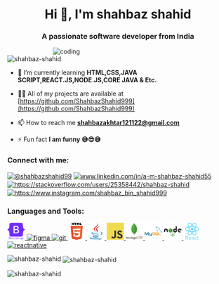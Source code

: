 <h1 align="center">Hi 👋, I'm shahbaz shahid</h1>
<h3 align="center">A passionate software developer from India</h3>
<img align="right"alt="coding"width="400"src="https://camo.githubusercontent.com/19db51af5f90f1b152bc0b9078f5fe97053955be5074f03f17019c70345bdcdb/68747470733a2f2f6d69726f2e6d656469756d2e636f6d2f6d61782f313336302f302a37513379765349765f7430696f4a2d5a2e676966"
<p align="left"> <img src="https://komarev.com/ghpvc/?username=shahbaz-shahid&label=Profile%20views&color=0e75b6&style=flat" alt="shahbaz-shahid" /> </p>

- 🌱 I’m currently learning **HTML,CSS,JAVA SCRIPT,REACT.JS,NODE.JS,CORE JAVA & Etc.**

- 👨‍💻 All of my projects are available at [https://github.com/ShahbazShahid999](https://github.com/ShahbazShahid999)

- 📫 How to reach me **shahbazakhtar121122@gmail.com**

- ⚡ Fun fact **I am funny 😅😎😅**

<h3 align="left">Connect with me:</h3>
<p align="left">
<a href="https://twitter.com/@shahbazshahid99" target="blank"><img align="center" src="https://raw.githubusercontent.com/rahuldkjain/github-profile-readme-generator/master/src/images/icons/Social/twitter.svg" alt="@shahbazshahid99" height="30" width="40" /></a>
<a href="https://linkedin.com/in/www.linkedin.com/in/a-m-shahbaz-shahid55" target="blank"><img align="center" src="https://raw.githubusercontent.com/rahuldkjain/github-profile-readme-generator/master/src/images/icons/Social/linked-in-alt.svg" alt="www.linkedin.com/in/a-m-shahbaz-shahid55" height="30" width="40" /></a>
<a href="https://stackoverflow.com/users/https://stackoverflow.com/users/25358442/shahbaz-shahid" target="blank"><img align="center" src="https://raw.githubusercontent.com/rahuldkjain/github-profile-readme-generator/master/src/images/icons/Social/stack-overflow.svg" alt="https://stackoverflow.com/users/25358442/shahbaz-shahid" height="30" width="40" /></a>
<a href="https://instagram.com/https://www.instagram.com/shahbaz_bin_shahid999" target="blank"><img align="center" src="https://raw.githubusercontent.com/rahuldkjain/github-profile-readme-generator/master/src/images/icons/Social/instagram.svg" alt="https://www.instagram.com/shahbaz_bin_shahid999" height="30" width="40" /></a>
</p>

<h3 align="left">Languages and Tools:</h3>
<p align="left"> <a href="https://getbootstrap.com" target="_blank" rel="noreferrer"> <img src="https://raw.githubusercontent.com/devicons/devicon/master/icons/bootstrap/bootstrap-plain-wordmark.svg" alt="bootstrap" width="40" height="40"/> </a> <a href="https://www.figma.com/" target="_blank" rel="noreferrer"> <img src="https://www.vectorlogo.zone/logos/figma/figma-icon.svg" alt="figma" width="40" height="40"/> </a> <a href="https://git-scm.com/" target="_blank" rel="noreferrer"> <img src="https://www.vectorlogo.zone/logos/git-scm/git-scm-icon.svg" alt="git" width="40" height="40"/> </a> <a href="https://www.w3.org/html/" target="_blank" rel="noreferrer"> <img src="https://raw.githubusercontent.com/devicons/devicon/master/icons/html5/html5-original-wordmark.svg" alt="html5" width="40" height="40"/> </a> <a href="https://www.java.com" target="_blank" rel="noreferrer"> <img src="https://raw.githubusercontent.com/devicons/devicon/master/icons/java/java-original.svg" alt="java" width="40" height="40"/> </a> <a href="https://developer.mozilla.org/en-US/docs/Web/JavaScript" target="_blank" rel="noreferrer"> <img src="https://raw.githubusercontent.com/devicons/devicon/master/icons/javascript/javascript-original.svg" alt="javascript" width="40" height="40"/> </a> <a href="https://www.mongodb.com/" target="_blank" rel="noreferrer"> <img src="https://raw.githubusercontent.com/devicons/devicon/master/icons/mongodb/mongodb-original-wordmark.svg" alt="mongodb" width="40" height="40"/> </a> <a href="https://www.mysql.com/" target="_blank" rel="noreferrer"> <img src="https://raw.githubusercontent.com/devicons/devicon/master/icons/mysql/mysql-original-wordmark.svg" alt="mysql" width="40" height="40"/> </a> <a href="https://nodejs.org" target="_blank" rel="noreferrer"> <img src="https://raw.githubusercontent.com/devicons/devicon/master/icons/nodejs/nodejs-original-wordmark.svg" alt="nodejs" width="40" height="40"/> </a> <a href="https://reactjs.org/" target="_blank" rel="noreferrer"> <img src="https://raw.githubusercontent.com/devicons/devicon/master/icons/react/react-original-wordmark.svg" alt="react" width="40" height="40"/> </a> <a href="https://reactnative.dev/" target="_blank" rel="noreferrer"> <img src="https://reactnative.dev/img/header_logo.svg" alt="reactnative" width="40" height="40"/> </a> </p>

<p><img align="left" src="https://github-readme-stats.vercel.app/api/top-langs?username=shahbaz-shahid&show_icons=true&locale=en&layout=compact" alt="shahbaz-shahid" /></p>

<p>&nbsp;<img align="center" src="https://github-readme-stats.vercel.app/api?username=shahbaz-shahid&show_icons=true&locale=en" alt="shahbaz-shahid" /></p>

<p><img align="center" src="https://github-readme-streak-stats.herokuapp.com/?user=shahbaz-shahid&" alt="shahbaz-shahid" /></p>

